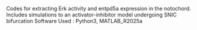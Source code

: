 Codes for extracting Erk activity and entpd5a expression in the notochord.
Includes simulations to an activator-inhibitor model undergoing SNIC bifurcation
Software Used : Python3, MATLAB_R2025a 
